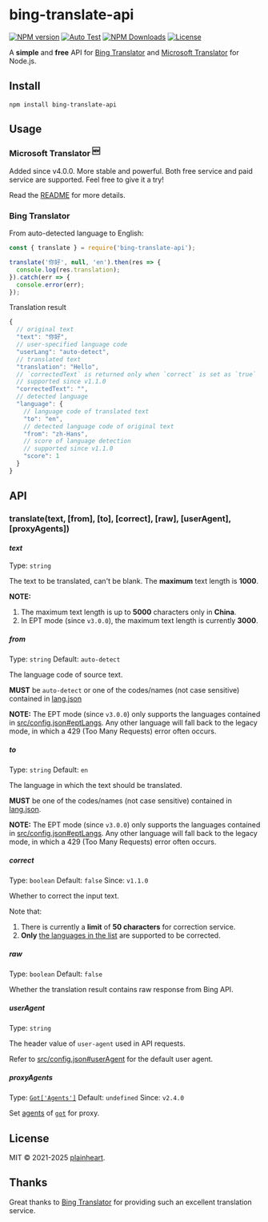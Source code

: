 # bing-translate-api
[![NPM version](https://img.shields.io/npm/v/bing-translate-api.svg?style=flat)](https://www.npmjs.org/package/bing-translate-api)
[![Auto Test](https://github.com/plainheart/bing-translate-api/actions/workflows/autotest.yml/badge.svg)](https://github.com/plainheart/bing-translate-api/actions/workflows/autotest.yml)
[![NPM Downloads](https://img.shields.io/npm/dm/bing-translate-api.svg)](https://npmcharts.com/compare/bing-translate-api?minimal=true)
[![License](https://img.shields.io/npm/l/bing-translate-api.svg)](https://github.com/plainheart/bing-translate-api/blob/master/LICENSE)

A **simple** and **free** API for [Bing Translator](https://bing.com/translator) and [Microsoft Translator](https://learn.microsoft.com/azure/ai-services/translator/) for Node.js.

## Install

```
npm install bing-translate-api
```

## Usage

### Microsoft Translator <sup>🆕</sup>

Added since v4.0.0. More stable and powerful. Both free service and paid service are supported. Feel free to give it a try!

Read the [README](./src/met/README.md) for more details.

### Bing Translator

From auto-detected language to English:

```js
const { translate } = require('bing-translate-api');

translate('你好', null, 'en').then(res => {
  console.log(res.translation);
}).catch(err => {
  console.error(err);
});
```

Translation result

```js
{
  // original text
  "text": "你好",
  // user-specified language code
  "userLang": "auto-detect",
  // translated text
  "translation": "Hello",
  // `correctedText` is returned only when `correct` is set as `true`
  // supported since v1.1.0
  "correctedText": "",
  // detected language
  "language": {
    // language code of translated text
    "to": "en",
    // detected language code of original text
    "from": "zh-Hans",
    // score of language detection
    // supported since v1.1.0
    "score": 1
  }
}
```

## API

### translate(text, [from], [to], [correct], [raw], [userAgent], [proxyAgents])

#### _text_
Type: `string`

The text to be translated, can't be blank. The **maximum** text length is **1000**.

**NOTE:**
1) The maximum text length is up to **5000** characters only in **China**.
2) In EPT mode (since `v3.0.0`), the maximum text length is currently **3000**.

##### _from_
Type: `string` Default: `auto-detect`

The language code of source text.

**MUST** be `auto-detect` or one of the codes/names (not case sensitive) contained in [lang.json](src/lang.json)

**NOTE:** The EPT mode (since `v3.0.0`) only supports the languages contained in [src/config.json#eptLangs](src/config.json#L31). Any other language will fall back to the legacy mode, in which a 429 (Too Many Requests) error often occurs.

##### _to_
Type: `string` Default: `en`

The language in which the text should be translated.

**MUST** be one of the codes/names (not case sensitive) contained in [lang.json](src/lang.json).

**NOTE:** The EPT mode (since `v3.0.0`) only supports the languages contained in [src/config.json#eptLangs](src/config.json#L31). Any other language will fall back to the legacy mode, in which a 429 (Too Many Requests) error often occurs.

##### _correct_
Type: `boolean` Default: `false` Since: `v1.1.0`

Whether to correct the input text.

Note that:
1) There is currently a **limit** of **50 characters** for correction service.
2) **Only** [the languages in the list](src/config.json#L9-L30) are supported to be corrected.

##### _raw_
Type: `boolean` Default: `false`

Whether the translation result contains raw response from Bing API.

##### _userAgent_
Type: `string`

The header value of `user-agent` used in API requests. 

Refer to [src/config.json#userAgent](src/config.json#L111) for the default user agent.

##### _proxyAgents_
Type: [`Got['Agents']`](https://github.com/sindresorhus/got/blob/v11.8.6/source/core/index.ts#L60-L64) Default: `undefined` Since: `v2.4.0`

Set [agents](https://github.com/sindresorhus/got/blob/main/documentation/tips.md#proxying) of [`got`](https://github.com/sindresorhus/got) for proxy.

## License

MIT &copy; 2021-2025 [plainheart](https://github.com/plainheart).

## Thanks

Great thanks to [Bing Translator](https://bing.com/translator) for providing such an excellent translation service.
